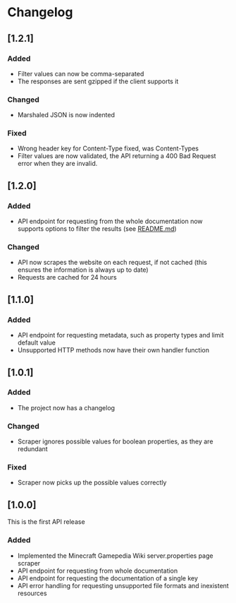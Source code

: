 # Changelog

## [1.2.1]

### Added

- Filter values can now be comma-separated
- The responses are sent gzipped if the client supports it

### Changed

- Marshaled JSON is now indented

### Fixed

- Wrong header key for Content-Type fixed, was Content-Types
- Filter values are now validated, the API returning a 400 Bad Request error when they are invalid.

## [1.2.0]

### Added

- API endpoint for requesting from the whole documentation now supports options to filter the results (see [README.md](README.md))

### Changed

- API now scrapes the website on each request, if not cached (this ensures the information is always up to date)
- Requests are cached for 24 hours

## [1.1.0]

### Added

- API endpoint for requesting metadata, such as property types and limit default value
- Unsupported HTTP methods now have their own handler function

## [1.0.1]

### Added

- The project now has a changelog

### Changed

- Scraper ignores possible values for boolean properties, as they are redundant

### Fixed

- Scraper now picks up the possible values correctly

## [1.0.0]

This is the first API release

### Added

- Implemented the Minecraft Gamepedia Wiki server.properties page scraper
- API endpoint for requesting from whole documentation
- API endpoint for requesting the documentation of a single key
- API error handling for requesting unsupported file formats and inexistent resources

